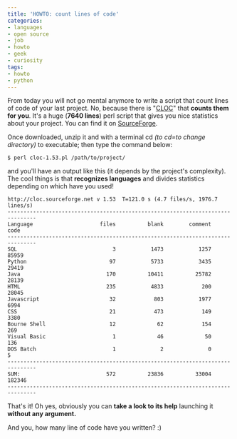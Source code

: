 ```yaml
---
title: 'HOWTO: count lines of code'
categories:
- languages
- open source
- job
- howto
- geek
- curiosity
tags:
- howto
- python
---
```

From today you will not go mental anymore to write a script that count lines
of code of your last project. No, because there is
"[CLOC](http://cloc.sourceforge.net/)" that **counts them for you**. It's a huge
(**7640 lines**) perl script that gives you nice statistics about your project.
You can find it on [SourceForge](http://cloc.sourceforge.net/).

Once downloaded, unzip it and with a terminal cd _(to cd=to change directory)_
to executable; then type the command below:

```    
$ perl cloc-1.53.pl /path/to/project/
```

and you'll have an output like this (it depends by the project's complexity).
The cool things is that **recognizes languages** and divides statistics
depending on which have you used!

```
http://cloc.sourceforge.net v 1.53  T=121.0 s (4.7 files/s, 1976.7 lines/s)
-------------------------------------------------------------------------------
Language                     files          blank        comment           code
-------------------------------------------------------------------------------
SQL                              3           1473           1257          85959
Python                          97           5733           3435          29419
Java                           170          10411          25782          28139
HTML                           235           4833            200          28045
Javascript                      32            803           1977           6994
CSS                             21            473            149           3380
Bourne Shell                    12             62            154            269
Visual Basic                     1             46             50            136
DOS Batch                        1              2              0              5
-------------------------------------------------------------------------------
SUM:                           572          23836          33004         182346
-------------------------------------------------------------------------------
```
  
That's it! Oh yes, obviously you can **take a look to its help** launching it
**without any argument.**

And you, how many line of code have you written? :)